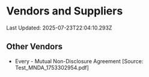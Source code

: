 # Vendors and Suppliers
Last Updated: 2025-07-23T22:04:10.293Z

## Other Vendors
- Every - Mutual Non-Disclosure Agreement [Source: Test_MNDA_1753302954.pdf]

